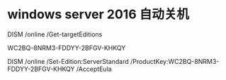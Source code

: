 # windows server 2016 自动关机

DISM /online /Get-targetEditions

WC2BQ-8NRM3-FDDYY-2BFGV-KHKQY

 DISM /online /Set-Edition:ServerStandard /ProductKey:WC2BQ-8NRM3-FDDYY-2BFGV-KHKQY /AcceptEula